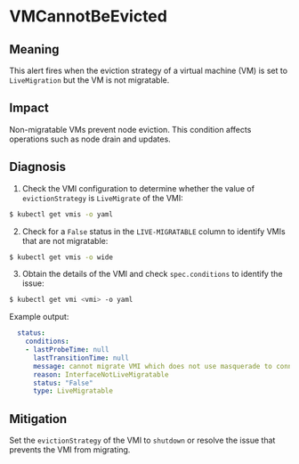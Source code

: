 # VMCannotBeEvicted
<!--edited by apinnick Nov 2022-->

## Meaning

This alert fires when the eviction strategy of a virtual machine (VM) is set to `LiveMigration` but the VM is not migratable.

## Impact

Non-migratable VMs prevent node eviction. This condition affects operations such as node drain and updates.

## Diagnosis

1. Check the VMI configuration to determine whether the value of `evictionStrategy` is `LiveMigrate` of the VMI:
```bash
$ kubectl get vmis -o yaml
```

2. Check for a `False` status in the `LIVE-MIGRATABLE` column to identify VMIs that are not migratable:
```bash
$ kubectl get vmis -o wide
```

3. Obtain the details of the VMI and check `spec.conditions` to identify the issue:
```bash
$ kubectl get vmi <vmi> -o yaml
```
Example output:
```yaml
  status:
    conditions:
    - lastProbeTime: null
      lastTransitionTime: null
      message: cannot migrate VMI which does not use masquerade to connect to the pod network
      reason: InterfaceNotLiveMigratable
      status: "False"
      type: LiveMigratable
```

## Mitigation

Set the `evictionStrategy` of the VMI to `shutdown` or resolve the issue that prevents the VMI from migrating.
